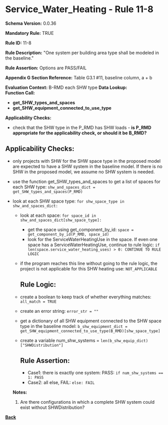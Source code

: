 # Service_Water_Heating - Rule 11-8
**Schema Version:** 0.0.36  

**Mandatory Rule:** TRUE

**Rule ID:** 11-8

**Rule Description:** "One system per building area type shall be modeled in the baseline."

**Rule Assertion:** Options are PASS/FAIL

**Appendix G Section Reference:** Table G3.1 #11, baseline column, a + b

**Evaluation Context:** B-RMD each SHW type
**Data Lookup:**   
**Function Call:** 
- **get_SHW_types_and_spaces**
- **get_SHW_equipment_connected_to_use_type**  

**Applicability Checks:**
- check that the SHW type in the P_RMD has SHW loads - **is P_RMD appropriate for the applicability check, or should it be B_RMD?**  

## Applicability Checks:
- only projects with SHW for the SHW space type in the proposed model are expected to have a SHW system in the baseline model.  If there is no SHW in the proposed model, we assume no SHW system is needed.
- use the function get_SHW_types_and_spaces to get a list of spaces for each SHW type: `shw_and_spaces_dict = get_SHW_types_and_spaces(P_RMD)`
- look at each SHW space type: `for shw_space_type in shw_and_spaces_dict:`
  - look at each space: `for space_id in shw_and_spaces_dict[shw_space_type]:`
    - get the space using get_component_by_id: `space = get_component_by_id(P_RMD, space_id)`
    - look for the ServiceWaterHeatingUse in the space.  If even one space has a ServiceWaterHeatingUse, continue to rule logic: `if len(space.service_water_heating_uses) > 0: CONTINUE TO RULE LOGIC`
  - if the program reaches this line without going to the rule logic, the project is not applicable for this SHW heating use: `NOT_APPLICABLE`

    ## Rule Logic: 
  - create a boolean to keep track of whether everything matches: `all_match = TRUE`
  - create an error string: `error_str = ""`
  - get a dictionary of all SHW equipment connected to the SHW space type in the baseline model: `b_shw_equipment_dict = get_SHW_equipment_connected_to_use_type(B_RMD)[shw_space_type]`
  - create a variable num_shw_systems = `len(b_shw_equip_dict)["SHWDistribution"]`

    ## Rule Assertion: 
    - Case1: there is exactly one system: PASS: `if num_shw_systems == 1: PASS`
    - Case2: all else, FAIL: `else: FAIL`

  
  **Notes:**
  1.  Are there configurations in which a complete SHW system could exist without SHWDistribution?

**[Back](../_toc.md)**
